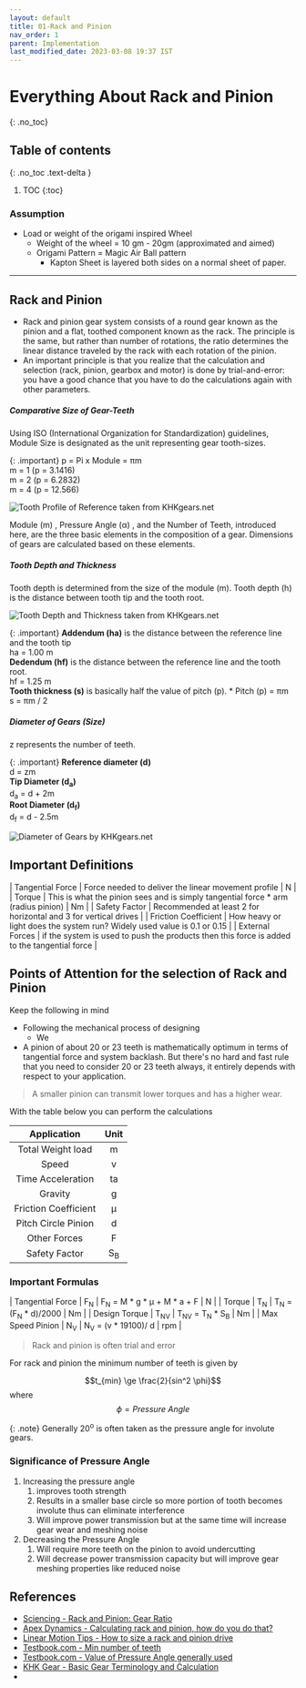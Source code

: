 ```yaml
---
layout: default
title: 01-Rack and Pinion
nav_order: 1
parent: Implementation
last_modified_date: 2023-03-08 19:37 IST 
---
```


# Everything About Rack and Pinion
{: .no_toc}

## Table of contents
{: .no_toc .text-delta }

1. TOC
{:toc}

### Assumption

- Load or weight of the origami inspired Wheel 
	- Weight of the wheel = 10 gm - 20gm (approximated and aimed)
	- Origami Pattern = Magic Air Ball pattern
		- Kapton Sheet is layered both sides on a normal sheet of paper.

---

## Rack and Pinion

- Rack and pinion gear system consists of a round gear known as the pinion and a flat, toothed component known as the rack. The principle is the same, but rather than number of rotations, the ratio determines the linear distance traveled by the rack with each rotation of the pinion.
- An important principle is that you realize that the calculation and selection (rack, pinion, gearbox and motor) is done by trial-and-error: you have a good chance that you have to do the calculations again with other parameters.

##### Comparative Size of Gear-Teeth

Using ISO (International Organization for Standardization) guidelines, Module Size is designated as the unit representing gear tooth-sizes.

{: .important}
p = Pi x Module = πm<br>
m = 1 (p = 3.1416)  
m = 2 (p = 6.2832)  
m = 4 (p = 12.566)

![Tooth Profile of Reference taken from KHKgears.net](https://khkgears.net/new/images/basic_gear_terminology_and_calculation/Fig.2.2-Normalized-Tooth-Profile-of-Reference.jpg)

Module (m) , Pressure Angle (α) , and the Number of Teeth, introduced here, are the three basic elements in the composition of a gear. Dimensions of gears are calculated based on these elements.

##### Tooth Depth and Thickness

Tooth depth is determined from the size of the module (m). Tooth depth (h) is the distance between tooth tip and the tooth root.

![Tooth Depth and Thickness taken from KHKgears.net](https://khkgears.net/new/images/basic_gear_terminology_and_calculation/Fig.-2.4-Tooth-Depth-and-Thickness.jpg)

{: .important}
**Addendum (ha)** is the distance between the reference line and the tooth tip <br>
ha = 1.00 m <br>
**Dedendum (hf)** is the distance between the reference line and the tooth root. <br>
hf = 1.25 m <br>
**Tooth thickness (s)** is basically half the value of pitch (p). * Pitch (p) = πm <br>
s = πm / 2 

##### Diameter of Gears (Size)

z represents the number of teeth.

{: .important}
**Reference diameter (d)** <br>
d = zm <br>
**Tip Diameter (d<sub>a</sub>)** <br>
d<sub>a</sub> = d + 2m <br>
**Root Diameter (d<sub>f</sub>)**<br>
d<sub>f</sub> = d - 2.5m

![Diameter of Gears by KHKgears.net](https://khkgears.net/new/images/basic_gear_terminology_and_calculation/Fig.2.5%20Diameter%20of%20Gears.jpg)



## Important Definitions

| Tangential Force | Force needed to deliver the linear movement profile | N |
| Torque | This is what the pinion sees and is simply tangential force * arm (radius pinion) | Nm |
| Safety Factor | Recommended at least 2 for horizontal and 3 for vertical drives |
| Friction Coefficient | How heavy or light does the system run? Widely used value is 0.1 or 0.15 |
| External Forces | if the system is used to push the products then this force is added to the tangential force |

## Points of Attention for the selection of Rack and Pinion

Keep the following in mind
- Following the mechanical process of designing
	- We 
- A pinion of about 20 or 23 teeth is mathematically optimum in terms of tangential force and system backlash. But there's no hard and fast rule that you need to consider 20 or 23 teeth always, it entirely depends with respect to your application.
> A smaller pinion can transmit lower torques and has a higher wear.

With the table below you can perform the calculations

| Application | Unit | 
| :---: | :---: |
| Total Weight load | m |
| Speed | v |
| Time Acceleration | ta |
| Gravity | g |
| Friction Coefficient | μ |
| Pitch Circle Pinion | d |
| Other Forces | F |
| Safety Factor | S<sub>B</sub> |

### Important Formulas

| Tangential Force | F<sub>N</sub> | F<sub>N</sub> = M * g * μ + M * a + F | N |
| Torque | T<sub>N</sub> | T<sub>N</sub> = (F<sub>N</sub> * d)/2000 | Nm |
| Design Torque | T<sub>NV</sub> | T<sub>NV</sub> = T<sub>N</sub> * S<sub>B</sub> | Nm |
| Max Speed Pinion | N<sub>V</sub> | N<sub>V</sub> = (v * 19100)/ d | rpm |

> Rack and pinion is often trial and error

For rack and pinion the minimum number of teeth is given by

$$t_{min} \ge \frac{2}{sin^2 \phi}$$
where $$\phi = {Pressure\ Angle}$$

{: .note}
Generally 20<sup>o</sup> is often taken as the pressure angle for involute gears.

### Significance of Pressure Angle

1. Increasing the pressure angle 
	1. improves tooth strength
	2. Results in a smaller base circle so more portion of tooth becomes involute thus can eliminate interference
	3. Will improve power transmission but at the same time will increase gear wear and meshing noise
2. Decreasing the Pressure Angle
	1. Will require more teeth on the pinion to avoid undercutting
	2. Will decrease power transmission capacity but will improve gear meshing properties like reduced noise
	

## References

- [Sciencing - Rack and Pinion: Gear Ratio](https://sciencing.com/rackandpinion-gear-ratio-7308536.html)
- [Apex Dynamics - Calculating rack and pinion, how do you do that?](https://www.apexdyna.nl/en/calculate-rack-and-pinion#:~:text=Points%20of%20attention%20for%20the%20selection%20of%20rack%20and%20pinion&text=A%20pinion%20of%20about%2020,and%20has%20a%20higher%20wear.)
- [Linear Motion Tips - How to size a rack and pinion drive](https://www.linearmotiontips.com/how-to-size-a-rack-and-pinion-drive/) 
- [Testbook.com - Min number of teeth](https://testbook.com/question-answer/for-standard-addendum-the-minimum-number-of-teeth--605622da6dd2357bf9dddbc0)
- [Testbook.com - Value of Pressure Angle generally used](https://testbook.com/question-answer/what-is-the-value-of-pressure-angle-generally-used--60995233bd8529fb8a15492b#:~:text=Generally%2C%2020%C2%B0%20of%20pressure%20angle%20is%20used%20for%20involute%20gears.&text=As%20the%20pressure%20angle%20increases,and%20increases%20load%2Dcarrying%20capacity.)
- [KHK Gear - Basic Gear Terminology and Calculation](https://khkgears.net/new/gear_knowledge/abcs_of_gears-b/basic_gear_terminology_calculation.html)
- 